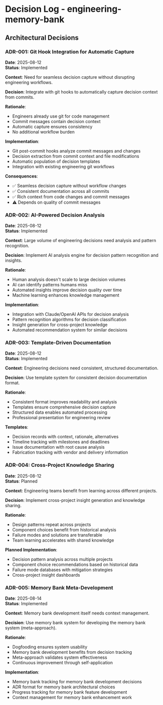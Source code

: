 # Decision Log - engineering-memory-bank

## Architectural Decisions

### ADR-001: Git Hook Integration for Automatic Capture
**Date**: 2025-08-12  
**Status**: Implemented  

**Context**: Need for seamless decision capture without disrupting engineering workflows.

**Decision**: Integrate with git hooks to automatically capture decision context from commits.

**Rationale**:
- Engineers already use git for code management
- Commit messages contain decision context
- Automatic capture ensures consistency
- No additional workflow burden

**Implementation**:
- Git post-commit hooks analyze commit messages and changes
- Decision extraction from commit context and file modifications
- Automatic population of decision templates
- Integration with existing engineering git workflows

**Consequences**:
- ✅ Seamless decision capture without workflow changes
- ✅ Consistent documentation across all commits
- ✅ Rich context from code changes and commit messages
- ⚠️ Depends on quality of commit messages

### ADR-002: AI-Powered Decision Analysis
**Date**: 2025-08-12  
**Status**: Implemented

**Context**: Large volume of engineering decisions need analysis and pattern recognition.

**Decision**: Implement AI analysis engine for decision pattern recognition and insights.

**Rationale**:
- Human analysis doesn't scale to large decision volumes
- AI can identify patterns humans miss
- Automated insights improve decision quality over time
- Machine learning enhances knowledge management

**Implementation**:
- Integration with Claude/OpenAI APIs for decision analysis
- Pattern recognition algorithms for decision classification
- Insight generation for cross-project knowledge
- Automated recommendation system for similar decisions

### ADR-003: Template-Driven Documentation
**Date**: 2025-08-12  
**Status**: Implemented

**Context**: Engineering decisions need consistent, structured documentation.

**Decision**: Use template system for consistent decision documentation format.

**Rationale**:
- Consistent format improves readability and analysis
- Templates ensure comprehensive decision capture
- Structured data enables automated processing
- Professional presentation for engineering review

**Templates**:
- Decision records with context, rationale, alternatives
- Timeline tracking with milestones and deadlines
- Issue documentation with root cause analysis
- Fabrication tracking with vendor and delivery information

### ADR-004: Cross-Project Knowledge Sharing
**Date**: 2025-08-12  
**Status**: Planned

**Context**: Engineering teams benefit from learning across different projects.

**Decision**: Implement cross-project insight generation and knowledge sharing.

**Rationale**:
- Design patterns repeat across projects
- Component choices benefit from historical analysis
- Failure modes and solutions are transferable
- Team learning accelerates with shared knowledge

**Planned Implementation**:
- Decision pattern analysis across multiple projects
- Component choice recommendations based on historical data
- Failure mode databases with mitigation strategies
- Cross-project insight dashboards

### ADR-005: Memory Bank Meta-Development
**Date**: 2025-08-14  
**Status**: Implemented

**Context**: Memory bank development itself needs context management.

**Decision**: Use memory bank system for developing the memory bank system (meta-approach).

**Rationale**:
- Dogfooding ensures system usability
- Memory bank development benefits from decision tracking
- Meta-approach validates system effectiveness
- Continuous improvement through self-application

**Implementation**:
- Memory bank tracking for memory bank development decisions
- ADR format for memory bank architectural choices
- Progress tracking for memory bank feature development
- Context management for memory bank enhancement work